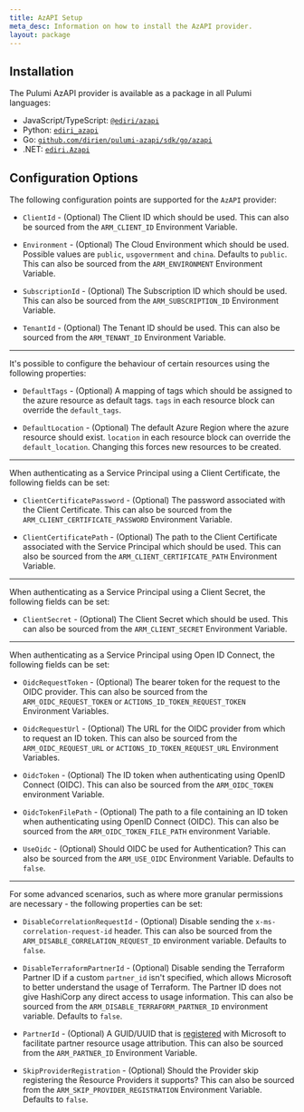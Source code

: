 ```yaml
---
title: AzAPI Setup
meta_desc: Information on how to install the AzAPI provider.
layout: package
---
```


## Installation

The Pulumi AzAPI provider is available as a package in all Pulumi languages:

* JavaScript/TypeScript: [`@ediri/azapi`](https://www.npmjs.com/package/@ediri/azapi)
* Python: [`ediri_azapi`](https://pypi.org/project/ediri_azapi/)
* Go: [`github.com/dirien/pulumi-azapi/sdk/go/azapi`](https://github.com/dirien/pulumi-azapi/sdk)
* .NET: [`ediri.Azapi`](https://www.nuget.org/packages/ediri.Azapi)

## Configuration Options

The following configuration points are supported for the `AzAPI` provider:

* `ClientId` - (Optional) The Client ID which should be used. This can also be sourced from the `ARM_CLIENT_ID` Environment Variable.

* `Environment` - (Optional) The Cloud Environment which should be used. Possible values are `public`, `usgovernment` and `china`. Defaults to `public`. This can also be sourced from the `ARM_ENVIRONMENT` Environment Variable.

* `SubscriptionId` - (Optional) The Subscription ID which should be used. This can also be sourced from the `ARM_SUBSCRIPTION_ID` Environment Variable.

* `TenantId` - (Optional) The Tenant ID should be used. This can also be sourced from the `ARM_TENANT_ID` Environment Variable.

---

It's possible to configure the behaviour of certain resources using the following properties:

* `DefaultTags` - (Optional) A mapping of tags which should be assigned to the azure resource as default tags. `tags` in each resource block can override the `default_tags`.

* `DefaultLocation` - (Optional) The default Azure Region where the azure resource should exist. `location` in each resource block can override the `default_location`. Changing this forces new resources to be created.

---

When authenticating as a Service Principal using a Client Certificate, the following fields can be set:

* `ClientCertificatePassword` - (Optional) The password associated with the Client Certificate. This can also be sourced from the `ARM_CLIENT_CERTIFICATE_PASSWORD` Environment Variable.

* `ClientCertificatePath` - (Optional) The path to the Client Certificate associated with the Service Principal which should be used. This can also be sourced from the `ARM_CLIENT_CERTIFICATE_PATH` Environment Variable.

---

When authenticating as a Service Principal using a Client Secret, the following fields can be set:

* `ClientSecret` - (Optional) The Client Secret which should be used. This can also be sourced from the `ARM_CLIENT_SECRET` Environment Variable.

---

When authenticating as a Service Principal using Open ID Connect, the following fields can be set:

* `OidcRequestToken` - (Optional) The bearer token for the request to the OIDC provider. This can also be sourced from the `ARM_OIDC_REQUEST_TOKEN` or `ACTIONS_ID_TOKEN_REQUEST_TOKEN` Environment Variables.

* `OidcRequestUrl` - (Optional) The URL for the OIDC provider from which to request an ID token. This can also be sourced from the `ARM_OIDC_REQUEST_URL` or `ACTIONS_ID_TOKEN_REQUEST_URL` Environment Variables.

* `OidcToken` - (Optional) The ID token when authenticating using OpenID Connect (OIDC). This can also be sourced from the `ARM_OIDC_TOKEN` environment Variable.

* `OidcTokenFilePath` - (Optional) The path to a file containing an ID token when authenticating using OpenID Connect (OIDC). This can also be sourced from the `ARM_OIDC_TOKEN_FILE_PATH` environment Variable.

* `UseOidc` - (Optional) Should OIDC be used for Authentication? This can also be sourced from the `ARM_USE_OIDC` Environment Variable. Defaults to `false`.

---

For some advanced scenarios, such as where more granular permissions are necessary - the following properties can be set:

* `DisableCorrelationRequestId` - (Optional) Disable sending the `x-ms-correlation-request-id` header. This can also be sourced from the `ARM_DISABLE_CORRELATION_REQUEST_ID` environment variable. Defaults to `false`.

* `DisableTerraformPartnerId` - (Optional) Disable sending the Terraform Partner ID if a custom `partner_id` isn't specified, which allows Microsoft to better understand the usage of Terraform. The Partner ID does not give HashiCorp any direct access to usage information. This can also be sourced from the `ARM_DISABLE_TERRAFORM_PARTNER_ID` environment variable. Defaults to `false`.

* `PartnerId` - (Optional) A GUID/UUID that is [registered](https://docs.microsoft.com/azure/marketplace/azure-partner-customer-usage-attribution#register-guids-and-offers) with Microsoft to facilitate partner resource usage attribution. This can also be sourced from the `ARM_PARTNER_ID` Environment Variable.

* `SkipProviderRegistration` - (Optional) Should the Provider skip registering the Resource Providers it supports? This can also be sourced from the `ARM_SKIP_PROVIDER_REGISTRATION` Environment Variable. Defaults to `false`.

